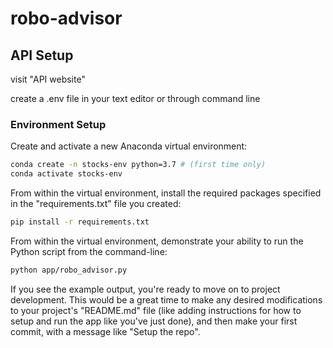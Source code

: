 # robo-advisor


## API Setup 

visit "API website"

create a .env file in your text editor or through command line



### Environment Setup

Create and activate a new Anaconda virtual environment:

```sh
conda create -n stocks-env python=3.7 # (first time only)
conda activate stocks-env
```

From within the virtual environment, install the required packages specified in the "requirements.txt" file you created:

```sh
pip install -r requirements.txt
```

From within the virtual environment, demonstrate your ability to run the Python script from the command-line:

```sh
python app/robo_advisor.py
```

If you see the example output, you're ready to move on to project development. This would be a great time to make any desired modifications to your project's "README.md" file (like adding instructions for how to setup and run the app like you've just done), and then make your first commit, with a message like "Setup the repo".

